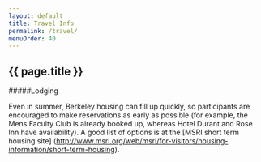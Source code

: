 ```yaml
---
layout: default
title: Travel Info
permalink: /travel/
menuOrder: 40
---
```


## {{ page.title }}	      


#####Lodging

Even in summer, Berkeley housing can fill up quickly,
so participants are encouraged to make reservations
as early as possible (for example, the Mens Faculty
Club is already booked up, whereas Hotel Durant and
Rose Inn have availability). A good list of options
is at the [MSRI short term housing site] (http://www.msri.org/web/msri/for-visitors/housing-information/short-term-housing).
